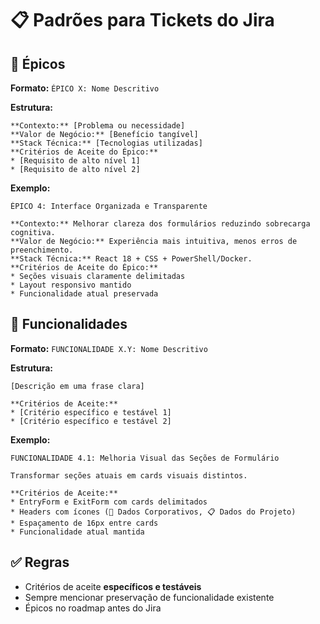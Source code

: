 # 📋 **Padrões para Tickets do Jira**

## 🎯 **Épicos**

**Formato:** `ÉPICO X: Nome Descritivo`

**Estrutura:**
```
**Contexto:** [Problema ou necessidade]
**Valor de Negócio:** [Benefício tangível]  
**Stack Técnica:** [Tecnologias utilizadas]
**Critérios de Aceite do Épico:**
* [Requisito de alto nível 1]
* [Requisito de alto nível 2]
```

**Exemplo:**
```
ÉPICO 4: Interface Organizada e Transparente

**Contexto:** Melhorar clareza dos formulários reduzindo sobrecarga cognitiva.
**Valor de Negócio:** Experiência mais intuitiva, menos erros de preenchimento.
**Stack Técnica:** React 18 + CSS + PowerShell/Docker.
**Critérios de Aceite do Épico:**
* Seções visuais claramente delimitadas
* Layout responsivo mantido
* Funcionalidade atual preservada
```

## 🔧 **Funcionalidades**

**Formato:** `FUNCIONALIDADE X.Y: Nome Descritivo`

**Estrutura:**
```
[Descrição em uma frase clara]

**Critérios de Aceite:**
* [Critério específico e testável 1]
* [Critério específico e testável 2]
```

**Exemplo:**
```
FUNCIONALIDADE 4.1: Melhoria Visual das Seções de Formulário

Transformar seções atuais em cards visuais distintos.

**Critérios de Aceite:**
* EntryForm e ExitForm com cards delimitados
* Headers com ícones (👤 Dados Corporativos, 📋 Dados do Projeto)
* Espaçamento de 16px entre cards
* Funcionalidade atual mantida
```

## ✅ **Regras**
- Critérios de aceite **específicos e testáveis**
- Sempre mencionar preservação de funcionalidade existente
- Épicos no roadmap antes do Jira